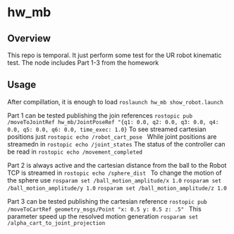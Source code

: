 # hw_mb


## Overview

This repo is temporal. It just perform some test for the UR robot kinematic test. The node includes Part 1-3 from the homework


## Usage

After compillation, it is enough to load 
```roslaunch hw_mb show_robot.launch```

Part 1 can be tested publishing the join references 
`rostopic pub  /moveToJointRef hw_mb/JointPoseRef "{q1: 0.0, q2: 0.0, q3: 0.0, q4: 0.0, q5: 0.0, q6: 0.0, time_exec: 1.0}`
To see streamed cartesian positions just
`rostopic echo /robot_cart_pose `
While joint positions are streamedn in 
`rostopic echo /joint_states`
The status of the controller can be read in
`rostopic echo /movement_completed`

Part 2 is always active and the cartesian distance from the ball to the Robot TCP is streamed in 
`rostopic echo /sphere_dist `
To change the motion of the sphere use
`rosparam set /ball_motion_amplitude/x 1.0`
`rosparam set /ball_motion_amplitude/y 1.0`
`rosparam set /ball_motion_amplitude/z 1.0`



Part 3 can be tested publishing the cartesian reference 
`rostopic pub /moveToCartRef geometry_msgs/Point "x: 0.5 y: 0.5 z: .5" `
This parameter speed up the resolved motion generation
`rosparam set /alpha_cart_to_joint_projection`

